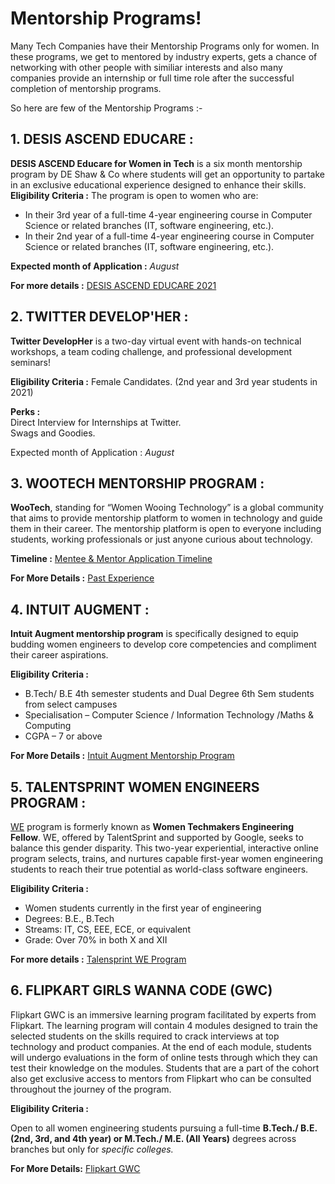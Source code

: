 # Mentorship Programs!

Many Tech Companies have their Mentorship Programs only for women. In these programs, we get to mentored by industry experts, gets a chance of networking with other people with similiar interests and also many companies provide an internship or full time role after the successful completion of mentorship programs.

So here are few of the Mentorship Programs :-



## 1. DESIS ASCEND EDUCARE :

**DESIS ASCEND Educare for Women in Tech** is a six month mentorship program by DE Shaw & Co where students will get an opportunity to partake in an exclusive educational experience designed to enhance their skills. 
  **Eligibility Criteria :** The program is open to women who are:  

-   In their 3rd  year of a full-time 4-year engineering course in Computer Science or related branches (IT, software engineering, etc.).
-   In their 2nd  year of a full-time 4-year engineering course in Computer Science or related branches (IT, software engineering, etc.). 

**Expected month of Application :** *August* 

**For more details :** [DESIS ASCEND EDUCARE 2021](https://www.deshaw.com/forms/OERCQTZFNjEtQUIyQi00ODkwLTlBODktMkU2MDQ1NzQwRUE4)

## 2. TWITTER DEVELOP'HER :


  
**Twitter DevelopHer** is a two-day virtual event with hands-on technical workshops, a team coding challenge, and professional development seminars!

  
**Eligibility Criteria :** Female Candidates.  (2nd year and 3rd year students in 2021)
  
**Perks :**  
Direct Interview for Internships at Twitter.  
Swags and Goodies.

Expected month of Application : *August* 

## 3. WOOTECH MENTORSHIP PROGRAM :



**WooTech**, standing for “Women Wooing Technology” is a global community that aims to provide mentorship platform to women in technology and guide them in their career. The mentorship platform is open to everyone including students, working professionals or just anyone curious about technology.

**Timeline :** [Mentee & Mentor Application Timeline](https://sites.google.com/wootech.org/volunteer-2019/timeline?authuser=0)

**For More Details :** [Past Experience ](https://medium.com/climb-dtu/my-wootech-mentorship-program-experience-a347fdc3a80f) 

## 4. INTUIT AUGMENT :

**Intuit Augment mentorship program** is specifically designed to equip budding women engineers to develop core competencies and compliment their career aspirations.


**Eligibility Criteria :**

-   B.Tech/ B.E 4th semester students and Dual Degree 6th Sem students from select campuses
-   Specialisation – Computer Science / Information Technology /Maths & Computing
-   CGPA – 7 or above

**For More Details :** [Intuit Augment Mentorship Program](https://www.surveymonkey.com/r/INTUIT_2020)


## 5.  TALENTSPRINT WOMEN ENGINEERS PROGRAM :


[WE](https://we.talentsprint.com/index.html#) program is formerly known as **Women Techmakers Engineering Fellow**. WE, offered by TalentSprint and supported by Google, seeks to balance this gender disparity. This two-year experiential, interactive online program selects, trains, and nurtures capable first-year women engineering students to reach their true potential as world-class software engineers.

**Eligibility Criteria :** 
-   Women students currently in the first year of engineering
-   Degrees: B.E., B.Tech
-   Streams: IT, CS, EEE, ECE, or equivalent
-   Grade: Over 70% in both X and XII


**For more details :** [Talensprint WE Program](https://chetasshree.medium.com/how-i-got-selected-for-the-talentsprint-women-engineers-we-program-powered-by-google-a76b0cfb4a3)


## 6. FLIPKART GIRLS WANNA CODE (GWC)

Flipkart GWC is an immersive learning program facilitated by experts from Flipkart. The learning program will contain 4 modules designed to train the selected students on the skills required to crack interviews at top technology and product companies. At the end of each module, students will undergo evaluations in the form of online tests through which they can test their knowledge on the modules. Students that are a part of the cohort also get exclusive access to mentors from Flipkart who can be consulted throughout the journey of the program.

**Eligibility Criteria :** 


Open to all women engineering students pursuing a full-time **B.Tech./ B.E. (2nd, 3rd, and 4th year) or M.Tech./ M.E. (All Years)** degrees across branches but only for *specific colleges.*

**For More Details:** [Flipkart GWC](https://dare2compete.com/hackathon/flipkart-girls-wanna-code-30-flipkart-145093?lb=03XMufy)
